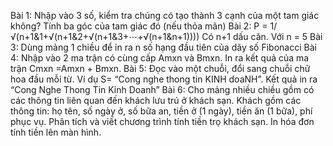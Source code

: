 Bài 1: 
Nhập vào 3 số, kiểm tra chúng có tạo thành 3 cạnh của một tam giác không? Tính ba góc của tam giác đó (nếu thỏa mãn)
Bài 2:
P = 1/√(n+1&1+√(n+1&2+√(n+1&3+⋯+√(n+1&n+1))))
Có n+1 dấu căn. Với n = 5
Bài 3: 
Dùng mảng 1 chiều để in ra n số hạng đầu tiên của dãy số Fibonacci
Bài 4: 
Nhập vào 2 ma trận có cùng cấp Amxn và Bmxn. In ra kết quả của ma trận            Cmxn =Amxn + Bmxn.
Bài 5: 
Đọc vào một chuỗi, đổi sang chuỗi chữ hoa đầu mỗi từ. Ví dụ S= “Cong nghe thong tin KINH doaNH”. Kết quả in ra “Cong Nghe Thong Tin Kinh Doanh”
Bài 6: 
Cho mảng nhiều chiều gồm có các thông tin liên quan đến khách lưu trú ở khách sạn. Khách gồm các thông tin: họ tên, số ngày ở, số bữa an, tiền ở (1 ngày), tiền ăn (1 bữa), phí phục vụ. Phân tích và viết chương trình tính tiền trọ khách sạn. In hóa đơn tính tiền lên màn hình.

